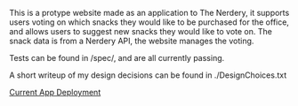 This is a protype website made as an application to The Nerdery, it supports users voting on which snacks they would like to be purchased for the office, 
and allows users to suggest new snacks they would like to vote on. The snack data is from a Nerdery API, the website manages the voting. 

Tests can be found in /spec/, and are all currently passing. 

A short writeup of my design decisions can be found in ./DesignChoices.txt

[Current App Deployment](https://rq-snafoo.herokuapp.com/)
